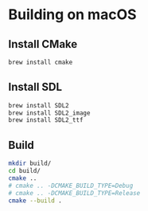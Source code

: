 # Building on macOS

## Install CMake

```bash
brew install cmake
```

## Install SDL

```bash
brew install SDL2
brew install SDL2_image
brew install SDL2_ttf
```

## Build

```bash
mkdir build/
cd build/
cmake ..
# cmake .. -DCMAKE_BUILD_TYPE=Debug
# cmake .. -DCMAKE_BUILD_TYPE=Release
cmake --build .
```

